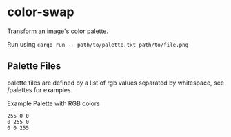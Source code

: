 # color-swap
Transform an image's color palette.

Run using
`cargo run -- path/to/palette.txt path/to/file.png`

## Palette Files
palette files are defined by a list of rgb values separated by whitespace, see /palettes for examples.

Example Palette with RGB colors
```
255 0 0
0 255 0
0 0 255
```
